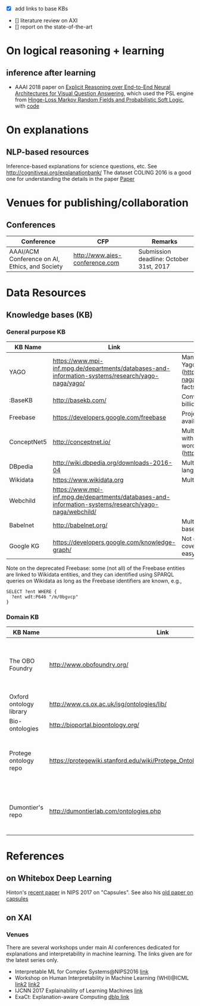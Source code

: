 - [x] add links to base KBs 
- [] literature review on AXI
- [] report on the state-of-the-art 

# On logical reasoning + learning
## inference after learning
+  AAAI 2018 paper on  [Explicit Reasoning over End-to-End Neural Architectures for Visual Question Answering](https://arxiv.org/abs/1803.08896), which used the PSL engine from [Hinge-Loss Markov Random Fields and Probabilistic Soft Logic](https://arxiv.org/abs/1505.04406), with [code]( https://github.com/adityaSomak/PSLQA)


# On explanations
## NLP-based resources
Inference-based explanations for science questions, etc. See http://cognitiveai.org/explanationbank/
The dataset COLING 2016 is a good one for understanding the details in the paper [Paper](http://cognitiveai.org/wp-content/uploads/2017/11/jansen_et_al_coling2016_whats_in_an_explanation_knowledge_inference_requirements.pdf)



# Venues for publishing/collaboration
## Conferences
|Conference|CFP|Remarks|
|----------|---|-------|
|AAAI/ACM Conference on AI, Ethics, and Society|http://www.aies-conference.com |Submission deadline: October 31st, 2017| 


# Data Resources

## Knowledge bases (KB)

### General purpose KB
|KB Name | Link | Remarks |
|--------|------|---------|
|YAGO|https://www.mpi-inf.mpg.de/departments/databases-and-information-systems/research/yago-naga/yago/ | Manual verification, high accracy. Yago3 is open source now (https://github.com/yago-naga/yago3). 17m entities and 150m facts.|
|:BaseKB|http://basekb.com/ |Converted from Freebase with 1.3 billion facts about 40 million subjects|
|Freebase|https://developers.google.com/freebase | Project shut down, but data dump available (1.9 billion triples)|
|ConceptNet5|http://conceptnet.io/ |Multilingual. 8m nodes, 21m edges, with 1.5m nodes in English. Paper on word embeddings using ConceptNet (https://arxiv.org/pdf/1612.03975.pdf)|
|DBpedia|http://wiki.dbpedia.org/downloads-2016-04 | Multilingual. 38.3m subjects in all languages, 4.5m subjects in English.|
|Wikidata|https://www.wikidata.org |Multilingual. 34m items.|
|Webchild|https://www.mpi-inf.mpg.de/departments/databases-and-information-systems/research/yago-naga/webchild/ | 
|Babelnet|http://babelnet.org/ |Multilingual. 14m entries. Wordnet based.|
|Google KG|https://developers.google.com/knowledge-graph/ |Not great coverage/hierarchy/expressivity, but easy to access|

Note on the deprecated Freebase: some (not all) of the Freebase entities are linked to Wikidata entities, and they can identified using SPARQL queries on Wikidata as long as the Freebase identifiers are known, e.g., 
```
SELECT ?ent WHERE {
  ?ent wdt:P646 "/m/0bgvcp"
}
```
### Domain KB
|KB Name | Link | Remarks |
|--------|------|---------|
|The OBO Foundry|http://www.obofoundry.org/ | A collection of domain ontologies, incl. GO, BFO and many others. |
|Oxford ontology library|http://www.cs.ox.ac.uk/isg/ontologies/lib/ | |
|Bio-ontologies|http://bioportal.bioontology.org/ | |
|Protege ontology repo|https://protegewiki.stanford.edu/wiki/Protege_Ontology_Library#OWL_ontologies | Protege is the most popular ontology editor developed in Stanford|
|Dumontier's repo|http://dumontierlab.com/ontologies.php | Prof. Dumontier's collection of Biomedical KBs |


# References
## on Whitebox Deep Learning
Hinton's [recent paper](https://research.google.com/pubs/pub46351.html) in NIPS 2017 on "Capsules". See also his [old paper on capsules](http://www.cs.toronto.edu/~fritz/absps/transauto6.pdf)
## on XAI
### Venues
There are several workshops under main AI conferences dedicated for explanations and interpretability in machine learning. The links given are for the latest series only. 
+ Interpretable ML for Complex Systems@NIPS2016 [link](https://sites.google.com/site/nips2016interpretml/)
+ Workshop on Human Interpretability in Machine Learning (WHI)@ICML [link2](https://sites.google.com/site/2016whi/) [link2](https://2017.icml.cc/Conferences/2017/Schedule?showEvent=20)
+ IJCNN 2017 Explainability of Learning Machines [link](http://gesture.chalearn.org/ijcnn17_explainability_of_learning_machines)
+ ExaCt: Explanation-aware Computing [dblp link](http://dblp.uni-trier.de/db/conf/exact/index.html)
